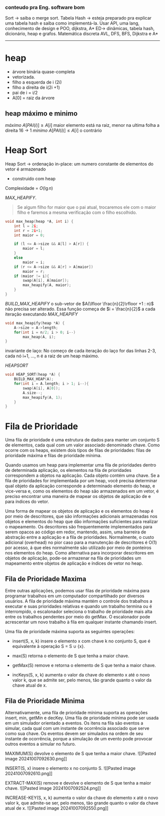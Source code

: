### conteudo pra Eng. software bom
Sort -> saiba o merge sort.
Tabela Hash -> esteja preparado pra explicar uma tabela hash e saiba como implementá-la.
Usar API, uma lang, conhecimento de design e POO, dijkstra, A*
ED-> dinâmicas, tabela hash, dicionário, heap e grafos.
Matemática discreta 
AVL, DFS, BFS, Dijkstra e A* 

---
# heap
- árvore binária quase-completa
- vetorizada.
- filho a esquerda de i (2i) 
- filho a direita de i(2i +1)
- pai de i = i/2 
- A[0] = raiz da árvore
## heap máximo e minimo
_máximo_ $A[PAI(i)] \geq A[i]$  maior elemento está na raiz, menor na ultima folha a direita 16 -> 1
_minimo_ $A[PAI(i)] \leq A[i]$ o contrário
# Heap Sort

Heap Sort -> ordenação in-place: um numero constante de elementos do vetor é armazenado 
- construido com heap

Complexidade = $O(\lg{n})$

_MAX_HEAPIFY_. 
> Se algum filho for maior que o pai atual, trocaremos ele com o maior filho e faremos a mesma verificação com o filho escolhido.

``` c
void max_heap(heap *A, int i) {
	int l = 2i;
	int r = 2i+1;
	int maior = 0;

	if (l <= A->size && A[l] > A[r]) {
		maior = l; 
	}
	else
		maior = i;
	if (r <= A->size && A[r] > A[maior])
		maior = r;
	if (maior != i){
		swap(A[i], A[maior]);
		max_heapify(A, maior);
	}
}
```

_BUILD_MAX_HEAPIFY_
o sub-vetor de $A(\lfloor \frac{n}{2}\rfloor +1 : n)$ não precisa ser alterado. 
Essa função começa de $i = \frac{n}{2}$ a cada iteração executando _MAX_HEAPIFY_ 
``` c
void max_heapify(heap *A) {
	A->size = A->length;
	for(int i = n/2; i > 0; i--)
		max_heap(A, i);
}
```
invariante de laço: No começo de cada iteração do laço for das linhas 2-3, cada nó i+1, ..., n é a raiz de um heap máximo.

_HEAPSORT_ 
``` c
void HEAP_SORT(heap *A) {
	BUILD_MAX_HEAP(A);
	for(int i = A.length; i > 1; i--){
		swap(A[i], A[0]);
		A.size--;
		max_heapify(A, 1);
	}
}
```


# Fila de Prioridade

Uma fila de prioridade é uma estrutura de dados para manter um conjunto S de elementos, cada qual com um valor associado denominado chave. Como ocorre com os heaps, existem dois tipos de filas de prioridades: filas de prioridade máxima e filas de prioridade mínima.

Quando usamos um heap para implementar uma fila de prioridades dentro de determinada aplicação, os elementos na fila de prioridades correspondem a objetos na aplicação. Cada objeto contém uma chave. Se a fila de prioridades for implementada por um heap, você precisa determinar qual objeto da aplicação corresponde a determinado  elemento do heap, e vice-versa e, como os elementos do heap são armazenados em um vetor, é preciso encontrar uma maneira de mapear os objetos de aplicação de e para índices do vetor.

Uma forma de mapear os objetos de aplicação e os elementos do heap é por meio de descritores, que são informações adicionais armazenadas nos objetos e elementos do heap que dão informações suficientes para realizar o mapeamento. Os descritores são frequentemente implementados para serem opacos ao código em redor, mantendo, assim, uma barreira de abstração entre a aplicação e a fila de prioridades.  Normalmente, o custo adicional (overhead) no pior caso para a manutenção de descritores é O(1) por acesso, á que eles normalmente são utilizado por meio de ponteiros nos elementos do heap. Como alternativa para incorporar descritores em objetos de aplicação, pode-se armazenar na fila de prioridades um mapeamento entre objetos de aplicação e índices de vetor no heap.

## Fila de Prioridade Maxima
Entre outras aplicações, podemos usar filas de prioridade máxima para programar trabalhos em um computador compartilhado por diversos usuários. A fila de prioridade máxima mantém o controle dos trabalhos a executar e suas prioridades relativas e quando um trabalho termina ou é interrompido, o escalonador seleciona o trabalho de prioridade mais alta entre os trabalhos pendentes por meio do getMax. O escalonador pode acrescentar um novo trabalho à fila em qualquer instante chamando insert.

Uma fila de prioridade máxima suporta as seguintes operações:

- insert(S, x, k) insere o elemento x com chave k no conjunto S, que é equivalente à operação S = S ∪ {x}.

- max(S) retorna o elemento de S que tenha a maior chave.

- getMax(S) remove e retorna o elemento de S que tenha a maior chave.

- incKeys(S, x, k) aumenta o valor da chave do elemento x até o novo valor k, que se admite ser, pelo menos, tão grande quanto o valor da chave atual de x.

## Fila de Prioridade Minima
Alternativamente, uma fila de prioridade mínima suporta as operações insert, min, getMin e decKey. Uma fila de prioridade mínima pode ser usada em um simulador orientado a eventos. Os itens na fila são eventos a simular, cada qual com um instante de ocorrência associado que serve como sua chave. Os eventos devem ser simulados na ordem de seu instante de ocorrência, porque a simulação de um evento pode provocar outros eventos a simular no futuro.


MAXIMUM(S) devolve o elemento de S que tenha a maior chave.
![[Pasted image 20241007092630.png]]

INSERT(S, x) insere o elemento x no conjunto S. 
![[Pasted image 20241007092610.png]]

EXTRACT-MAX(S) remove e devolve o elemento de S que tenha a maior chave.
![[Pasted image 20241007092524.png]]

INCREASE-KEY(S, x, k) aumenta o valor da chave do elemento x até o novo valor k, que admite-se ser, pelo menos, tão grande quanto o valor da chave atual de x.
![[Pasted image 20241007092550.png]]

